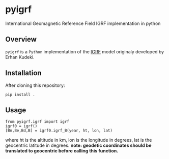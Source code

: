 pyigrf
======
International Geomagnetic Reference Field IGRF implementation in python

Overview
--------
`pyigrf` is a `Python` implementation of the [IGRF](https://www.ngdc.noaa.gov/IAGA/vmod/igrf.html) model originaly developed by Erhan Kudeki.

Installation
------------
After cloning this repository:

    pip install .
    
Usage
-----

    from pyigrf.igrf import igrf
    igrf0 = igrf()
    [Bn,Be,Bd,B] = igrf0.igrf_B(year, ht, lon, lat)
    
where ht is the altitude in km, lon is the longitude in degrees, lat is the geocentric latitude in degrees. **note: geodetic coordinates should be translated to geocentric before calling this function.**
